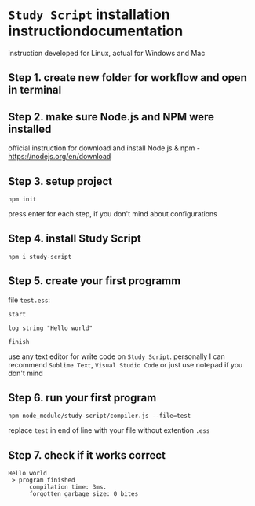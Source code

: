 # `Study Script` installation instructiondocumentation

instruction developed for Linux, actual for Windows and Mac

## Step 1. create new folder for workflow and open in terminal

## Step 2. make sure Node.js and NPM were installed

official instruction for download and install Node.js & npm - https://nodejs.org/en/download

## Step 3. setup project

```
npm init
```

press enter for each step, if you don't mind about configurations

## Step 4. install Study Script

```
npm i study-script
```

## Step 5. create your first programm

file `test.ess`:
```
start

log string "Hello world"

finish
```

use any text editor for write code on `Study Script`.
personally I can recommend `Sublime Text`, `Visual Studio Code` or just use notepad if you don't mind

## Step 6. run your first program

```
npm node_module/study-script/compiler.js --file=test
```

replace `test` in end of line with your file without extention `.ess`

## Step 7. check if it works correct 

```
Hello world
 > program finished
 	  compilation time: 3ms.
 	  forgotten garbage size: 0 bites
```
